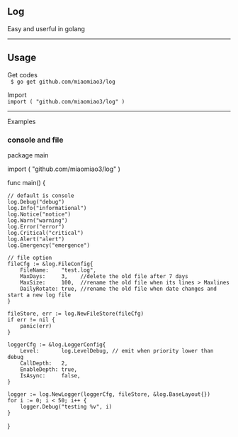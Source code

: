 ## Log

Easy and userful in golang




***
## Usage

Get codes  
` $ go get github.com/miaomiao3/log`

Import  
`import ( "github.com/miaomiao3/log" )`

***

Examples

### console and file
package main

import (
	"github.com/miaomiao3/log"
)

func main() {

	// default is console
	log.Debug("debug")
	log.Info("informational")
	log.Notice("notice")
	log.Warn("warning")
	log.Error("error")
	log.Critical("critical")
	log.Alert("alert")
	log.Emergency("emergence")

	// file option
	fileCfg := &log.FileConfig{
		FileName:    "test.log",
		MaxDays:     3,    //delete the old file after 7 days
		MaxSize:     100,  //rename the old file when its lines > Maxlines
		DailyRotate: true, //rename the old file when date changes and start a new log file
	}

	fileStore, err := log.NewFileStore(fileCfg)
	if err != nil {
		panic(err)
	}

	loggerCfg := &log.LoggerConfig{
		Level:       log.LevelDebug, // emit when priority lower than debug
		CallDepth:   2,
		EnableDepth: true,
		IsAsync:     false,
	}

	logger := log.NewLogger(loggerCfg, fileStore, &log.BaseLayout{})
	for i := 0; i < 50; i++ {
		logger.Debug("testing %v", i)
	}

}


```

